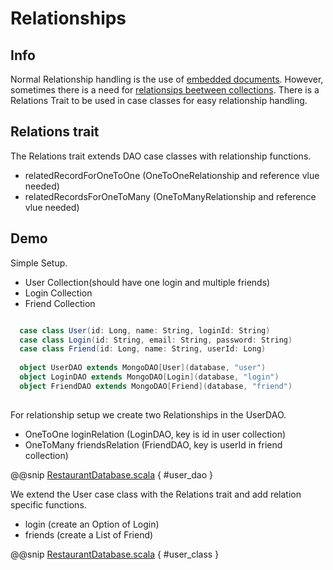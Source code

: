 # Relationships

## Info

Normal Relationship handling is the use of [embedded documents](https://docs.mongodb.com/manual/tutorial/model-embedded-one-to-one-relationships-between-documents/).
However, sometimes there is a need for [relationsips beetween collections](https://docs.mongodb.com/manual/tutorial/model-referenced-one-to-many-relationships-between-documents/). There is a Relations Trait to be used in case classes for easy relationship handling.

## Relations trait

The Relations trait extends DAO case classes with relationship functions.

* relatedRecordForOneToOne (OneToOneRelationship and reference vlue needed)
* relatedRecordsForOneToMany (OneToManyRelationship and reference vlue needed)

## Demo

Simple Setup.

* User Collection(should have one login and multiple friends)
* Login Collection
* Friend Collection

```scala

  case class User(id: Long, name: String, loginId: String)
  case class Login(id: String, email: String, password: String)
  case class Friend(id: Long, name: String, userId: Long)
  
  object UserDAO extends MongoDAO[User](database, "user") 
  object LoginDAO extends MongoDAO[Login](database, "login")
  object FriendDAO extends MongoDAO[Friend](database, "friend")
  
```

For relationship setup we create two Relationships in the UserDAO.

* OneToOne loginRelation  (LoginDAO, key is id in user collection)
* OneToMany friendsRelation (FriendDAO, key is userId in friend collection)

@@snip [RestaurantDatabase.scala](/src/test/scala/com/sfxcode/nosql/mongo/relation/RelationDemoDatabase.scala) { #user_dao }


We extend the User case class with the Relations trait and add relation specific functions.

* login (create an Option of Login)
* friends (create a List of Friend)

@@snip [RestaurantDatabase.scala](/src/test/scala/com/sfxcode/nosql/mongo/relation/RelationDemoDatabase.scala) { #user_class }


